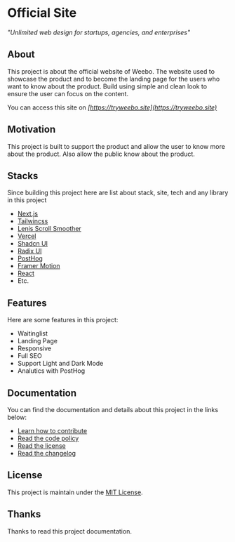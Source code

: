 # Official Site

_"Unlimited web design for startups, agencies, and enterprises"_

## About

This project is about the official website of Weebo. The website used to showcase the product and to become the landing page for the users who want to know about the product. Build using simple and clean look to ensure the user can focus on the content.

You can access this site on _[https://tryweebo.site](https://tryweebo.site)_

## Motivation

This project is built to support the product and allow the user to know more about the product. Also allow the public know about the product.

## Stacks

Since building this project here are list about stack, site, tech and any library in this project

- [Next.js](https://nextjs.org)
- [Tailwincss](https://tailwindcss.com)
- [Lenis Scroll Smoother](https://lenis.studiofreight.com)
- [Vercel](https://vercel.com)
- [Shadcn UI](https://ui.shadcn.com)
- [Radix UI](https://radix-ui.com)
- [PostHog](https://posthog.com)
- [Framer Motion](https://www.framer.com/motion)
- [React](https://reactjs.org)
- Etc.

## Features

Here are some features in this project:

- Waitinglist
- Landing Page
- Responsive
- Full SEO
- Support Light and Dark Mode
- Analutics with PostHog

## Documentation

You can find the documentation and details about this project in the links below:

- [Learn how to contribute](./CONTRIBUTING.md)
- [Read the code policy](./CODE_OF_CONDUCT.md)
- [Read the license](./LICENSE)
- [Read the changelog](./CHANGELOG.md)

## License

This project is maintain under the [MIT License](./LICENSE).

## Thanks

Thanks to read this project documentation.
